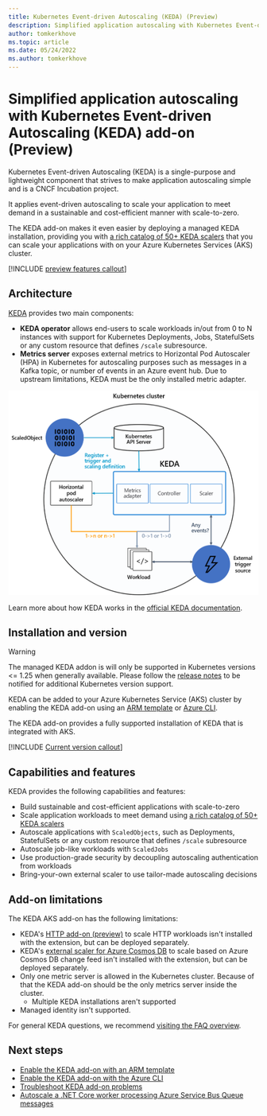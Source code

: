 ```yaml
---
title: Kubernetes Event-driven Autoscaling (KEDA) (Preview)
description: Simplified application autoscaling with Kubernetes Event-driven Autoscaling (KEDA) add-on.
author: tomkerkhove
ms.topic: article
ms.date: 05/24/2022
ms.author: tomkerkhove
---
```


# Simplified application autoscaling with Kubernetes Event-driven Autoscaling (KEDA) add-on (Preview)

Kubernetes Event-driven Autoscaling (KEDA) is a single-purpose and lightweight component that strives to make application autoscaling simple and is a CNCF Incubation project.

It applies event-driven autoscaling to scale your application to meet demand in a sustainable and cost-efficient manner with scale-to-zero.

The KEDA add-on makes it even easier by deploying a managed KEDA installation, providing you with [a rich catalog of 50+ KEDA scalers][keda-scalers] that you can scale your applications with on your Azure Kubernetes Services (AKS) cluster.

[!INCLUDE [preview features callout](./includes/preview/preview-callout.md)]

## Architecture

[KEDA][keda] provides two main components:

- **KEDA operator** allows end-users to scale workloads in/out from 0 to N instances with support for Kubernetes Deployments, Jobs, StatefulSets or any custom resource that defines `/scale` subresource.
- **Metrics server** exposes external metrics to Horizontal Pod Autoscaler (HPA) in Kubernetes for autoscaling purposes such as messages in a Kafka topic, or number of events in an Azure event hub. Due to upstream limitations, KEDA must be the only installed metric adapter.

![Diagram that shows the architecture of K E D A and how it extends Kubernetes instead of re-inventing the wheel.](./media/keda/architecture.png)

Learn more about how KEDA works in the [official KEDA documentation][keda-architecture].

## Installation and version

>[!WARNING]
> The managed KEDA addon is will only be supported in Kubernetes versions <= 1.25 when generally available. Please follow the [release notes](https://github.com/Azure/AKS/releases) to be notified for additional Kubernetes version support.

KEDA can be added to your Azure Kubernetes Service (AKS) cluster by enabling the KEDA add-on using an [ARM template][keda-arm] or [Azure CLI][keda-cli].

The KEDA add-on provides a fully supported installation of KEDA that is integrated with AKS.

[!INCLUDE [Current version callout](./includes/keda/current-version-callout.md)]

## Capabilities and features

KEDA provides the following capabilities and features:

- Build sustainable and cost-efficient applications with scale-to-zero
- Scale application workloads to meet demand using [a rich catalog of 50+ KEDA scalers][keda-scalers]
- Autoscale applications with `ScaledObjects`, such as Deployments, StatefulSets or any custom resource that defines `/scale` subresource
- Autoscale job-like workloads with `ScaledJobs`
- Use production-grade security by decoupling autoscaling authentication from workloads
- Bring-your-own external scaler to use tailor-made autoscaling decisions

## Add-on limitations

The KEDA AKS add-on has the following limitations:

* KEDA's [HTTP add-on (preview)][keda-http-add-on] to scale HTTP workloads isn't installed with the extension, but can be deployed separately.
* KEDA's [external scaler for Azure Cosmos DB][keda-cosmos-db-scaler] to scale based on Azure Cosmos DB change feed isn't installed with the extension, but can be deployed separately.
* Only one metric server is allowed in the Kubernetes cluster. Because of that the KEDA add-on should be the only metrics server inside the cluster.
    * Multiple KEDA installations aren't supported
* Managed identity isn't supported.

For general KEDA questions, we recommend [visiting the FAQ overview][keda-faq].

## Next steps

* [Enable the KEDA add-on with an ARM template][keda-arm]
* [Enable the KEDA add-on with the Azure CLI][keda-cli]
* [Troubleshoot KEDA add-on problems][keda-troubleshoot]
* [Autoscale a .NET Core worker processing Azure Service Bus Queue messages][keda-sample]

<!-- LINKS - internal -->
[keda-azure-cli]: keda-deploy-addon-az-cli.md
[keda-cli]: keda-deploy-add-on-cli.md
[keda-arm]: keda-deploy-add-on-arm.md
[keda-troubleshoot]: /troubleshoot/azure/azure-kubernetes/troubleshoot-kubernetes-event-driven-autoscaling-add-on?context=/azure/aks/context/aks-context

<!-- LINKS - external -->
[keda]: https://keda.sh/
[keda-architecture]: https://keda.sh/docs/latest/concepts/
[keda-faq]: https://keda.sh/docs/latest/faq/
[keda-sample]: https://github.com/kedacore/sample-dotnet-worker-servicebus-queue
[keda-scalers]: https://keda.sh/docs/scalers/
[keda-http-add-on]: https://github.com/kedacore/http-add-on
[keda-cosmos-db-scaler]: https://github.com/kedacore/external-scaler-azure-cosmos-db
